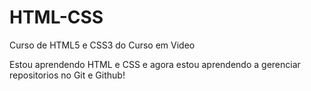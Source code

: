 # HTML-CSS
 Curso de HTML5 e CSS3 do Curso em Video

Estou aprendendo HTML e CSS e agora estou aprendendo a gerenciar repositorios no Git e Github!